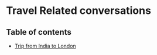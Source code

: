# Travel Related conversations
## Table of contents
   - [Trip from India to London](https://github.com/fromsantanu/British-English/blob/main/Pages/Travel-Related-Conversations/Chapter01.md)
